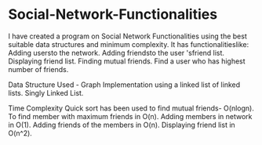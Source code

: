 # Social-Network-Functionalities
I have created a program on Social Network Functionalities using the
best suitable data structures and minimum complexity. It has
functionalitieslike:
Adding usersto the network.
Adding friendsto the user
'sfriend list.
Displaying friend list.
Finding mutual friends.
Find a user who has highest number of friends.

Data Structure Used - 
Graph Implementation using a linked list of linked lists.
Singly Linked List.

Time Complexity
Quick sort has been used to find mutual friends- O(nlogn).
To find member with maximum friends in O(n).
Adding members in network in O(1).
Adding friends of the members in O(n).
Displaying friend list in O(n^2).
